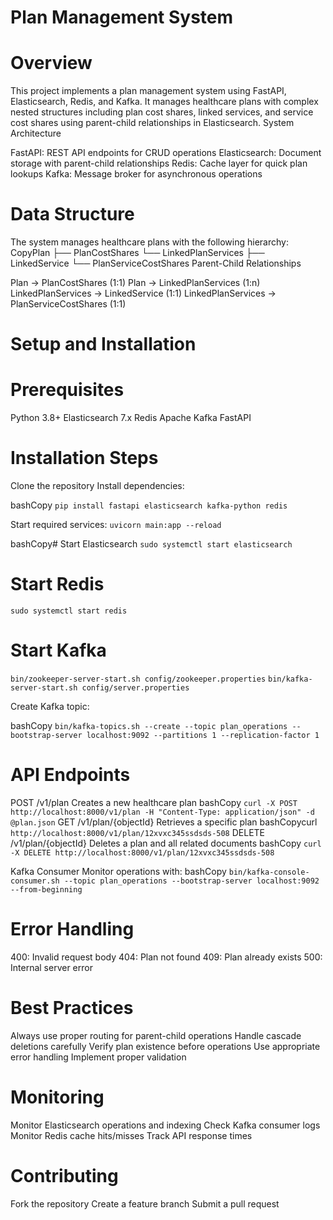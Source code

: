 





# Plan Management System
# Overview
This project implements a  plan management system using FastAPI, Elasticsearch, Redis, and Kafka. It manages healthcare plans with complex nested structures including plan cost shares, linked services, and service cost shares using parent-child relationships in Elasticsearch.
System Architecture

FastAPI: REST API endpoints for CRUD operations
Elasticsearch: Document storage with parent-child relationships
Redis: Cache layer for quick plan lookups
Kafka: Message broker for asynchronous operations

# Data Structure
The system manages healthcare plans with the following hierarchy:
CopyPlan 
├── PlanCostShares 
└── LinkedPlanServices 
    ├── LinkedService 
    └── PlanServiceCostShares 
Parent-Child Relationships

Plan → PlanCostShares (1:1)
Plan → LinkedPlanServices (1:n)
LinkedPlanServices → LinkedService (1:1)
LinkedPlanServices → PlanServiceCostShares (1:1)

# Setup and Installation
# Prerequisites

Python 3.8+
Elasticsearch 7.x
Redis
Apache Kafka
FastAPI

# Installation Steps

Clone the repository
Install dependencies:

bashCopy `pip install fastapi elasticsearch kafka-python redis`

Start required services: `uvicorn main:app --reload`

bashCopy# Start Elasticsearch
`sudo systemctl start elasticsearch`

# Start Redis
`sudo systemctl start redis`

# Start Kafka
`bin/zookeeper-server-start.sh config/zookeeper.properties`
`bin/kafka-server-start.sh config/server.properties`

Create Kafka topic:

bashCopy `bin/kafka-topics.sh --create --topic plan_operations --bootstrap-server localhost:9092 --partitions 1 --replication-factor 1`

# API Endpoints
POST /v1/plan
Creates a new healthcare plan
bashCopy `curl -X POST http://localhost:8000/v1/plan -H "Content-Type: application/json" -d @plan.json`
GET /v1/plan/{objectId}
Retrieves a specific plan
bashCopycurl `http://localhost:8000/v1/plan/12xvxc345ssdsds-508`
DELETE /v1/plan/{objectId}
Deletes a plan and all related documents
bashCopy `curl -X DELETE http://localhost:8000/v1/plan/12xvxc345ssdsds-508`

Kafka Consumer
Monitor operations with:
bashCopy `bin/kafka-console-consumer.sh --topic plan_operations --bootstrap-server localhost:9092 --from-beginning`

# Error Handling

400: Invalid request body
404: Plan not found
409: Plan already exists
500: Internal server error

# Best Practices

Always use proper routing for parent-child operations
Handle cascade deletions carefully
Verify plan existence before operations
Use appropriate error handling
Implement proper validation

# Monitoring

Monitor Elasticsearch operations and indexing
Check Kafka consumer logs
Monitor Redis cache hits/misses
Track API response times

# Contributing

Fork the repository
Create a feature branch
Submit a pull request
